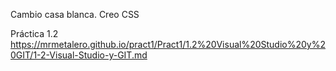 Cambio casa blanca. Creo CSS


Práctica 1.2 https://mrmetalero.github.io/pract1/Pract1/1.2%20Visual%20Studio%20y%20GIT/1-2-Visual-Studio-y-GIT.md
